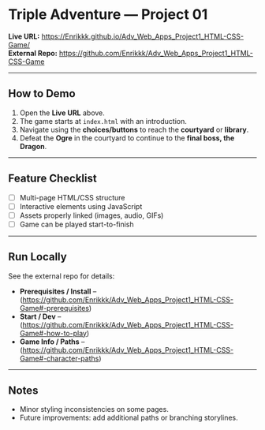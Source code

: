 # Triple Adventure — Project 01

**Live URL:** https://Enrikkk.github.io/Adv_Web_Apps_Project1_HTML-CSS-Game/  
**External Repo:** https://github.com/Enrikkk/Adv_Web_Apps_Project1_HTML-CSS-Game

---

## How to Demo
1. Open the **Live URL** above.  
2. The game starts at `index.html` with an introduction.  
3. Navigate using the **choices/buttons** to reach the **courtyard** or **library**.  
4. Defeat the **Ogre** in the courtyard to continue to the **final boss, the Dragon**.  

---

## Feature Checklist
- [ ] Multi-page HTML/CSS structure  
- [ ] Interactive elements using JavaScript  
- [ ] Assets properly linked (images, audio, GIFs)  
- [ ] Game can be played start-to-finish  

---

## Run Locally
See the external repo for details:  
- **Prerequisites / Install** – (https://github.com/Enrikkk/Adv_Web_Apps_Project1_HTML-CSS-Game#-prerequisites)  
- **Start / Dev** – (https://github.com/Enrikkk/Adv_Web_Apps_Project1_HTML-CSS-Game#-how-to-play)  
- **Game Info / Paths** – (https://github.com/Enrikkk/Adv_Web_Apps_Project1_HTML-CSS-Game#-character-paths)  

---

## Notes
- Minor styling inconsistencies on some pages.  
- Future improvements: add additional paths or branching storylines.


